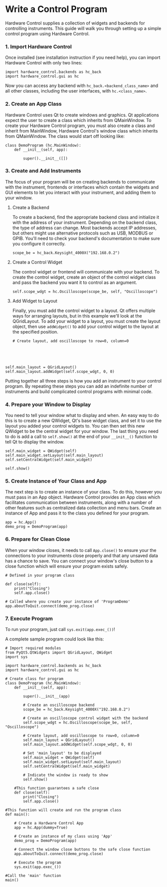 # Write a Control Program

Hardware Control supplies a collection of widgets and backends for controlling
instruments. This guide will walk you through setting up a simple control
program using Hardware Control.

### 1. Import Hardware Control

Once installed (see installation instruction if you need help), you can import
Hardware Control with only two lines:

<pre><code>import hardware_control.backends as hc_back
import hardware_control.gui as hc</pre></code>

Now you can access any backend with `hc_back.<backend_class_name>` and all other
classes, including the user interfaces, with `hc.<class_name>`.

### 2. Create an App Class

Hardware Control uses Qt to create windows and graphics. Qt applications expect
the user to create a class which inherits from QMainWindow. To create your
Hardware Control program, you must also create a class and inherit from
MainWindow, Hardware Control's window class which inherits from QMainWindow. The
class would start off looking like:

<pre><code>class DemoProgram (hc.MainWindow):
    def __init__(self, app):

		super().__init__([])
</code></pre>

### 3. Create and Add Instruments

The focus of your program will be on creating backends to communicate with the
instrument, frontends or interfaces which contain the widgets and GUI elements
to let you interact with your instrument, and adding them to your window.

1. Create a Backend

	To create a backend, find the appropriate backend class and initialize it with
	the address of your instrument. Depending on the backend class, the type of
	address can change. Most backends accept IP addresses, but others might use
	alternative protocols such as USB, MODBUS or GPIB. You'll need to check your
	backend's documentation to make sure you configure it correctly.

	`scope_be = hc_back.Keysight_4000X("192.168.0.2")`

2. Create a Control Widget

	The control widget or frontend will communicate with your backend. To create the
	control widget, create an object of the control widget class and pass the
	backend you want it to control as an argument.

	`self.scope_wdgt = hc.Oscilloscope(scope_be, self, "Oscilloscope")`

3. Add Widget to Layout

	Finally, you must add the control widget to a layout. Qt offers multiple
	ways for arranging layouts, but in this example we'll look at the
	QGridLayout. To add your widget to a layout, you must create the layout
	object, then use `addWidget()` to add your control widget to the layout
	at the specified position.

	<pre><code># Create layout, add oscilloscope to row=0, column=0
self.main_layout = QGridLayout()
self.main_layout.addWidget(self.scope_wdgt, 0, 0)
</pre></code>

Putting together all three steps is how you add an instrument to your control
program. By repeating these steps you can add an indefinite number of
instruments and build complicated control programs with minimal code.

### 4. Prepare your Window to Display

You need to tell your window what to display and when. An easy way to do this is
to create a new QWidget, Qt's base widget class, and set it to use the layout
you added your control widgets to. You can then set this new QWidget to be the
central widget for your window. The last thing you need to do is add a call to
`self.show()` at the end of your `__init__()` function to tell Qt to display the
window.

<pre><code>self.main_widget = QWidget(self)
self.main_widget.setLayout(self.main_layout)
self.setCentralWidget(self.main_widget)

self.show()</pre></code>


### 5. Create Instance of Your Class and App

The next step is to create an instance of your class. To do this, however you
must pass in an App object. Hardware Control provides an App class which
facilitates communication between instruments, along with a number of other
features such as centralized data collection and menu bars. Create an instance
of App and pass it to the class you defined for your program.

<pre><code>app = hc.App()
demo_prog = DemoProgram(app)
</pre></code>


### 6. Prepare for Clean Close

When your window closes, it needs to call `App.close()` to ensure your the
connections to your instruments close properly and that any unsaved data has a
chance to save. You can connect your window's close button to a close function
which will ensure your program exists safely.

<pre><code># Defined in your program class

def close(self):
	print("Closing")
	self.app.close()
</pre></code>

<pre><code># Called where you create your instance of 'ProgramDemo'
app.aboutToQuit.connect(demo_prog.close)
</pre></code>

### 7. Execute Program

To run your program, just call `sys.exit(app.exec_())`!

A complete sample program could look like this:

<pre><code># Import required modules
from PyQt5.QtWidgets import QGridLayout, QWidget
import sys

import hardware_control.backends as hc_back
import hardware_control.gui as hc

# Create class for program
class DemoProgram (hc.MainWindow):
    def __init__(self, app):

        super().__init__(app)

		# Create an oscilloscope backend
        scope_be = hc_back.Keysight_4000X("192.168.0.2")

		# Create an oscilloscope control widget with the backend
        self.scope_wdgt = hc.Oscilloscope(scope_be, self, "Oscilloscope")

        # Create layout, add oscilloscope to row=0, column=0
        self.main_layout = QGridLayout()
        self.main_layout.addWidget(self.scope_wdgt, 0, 0)

		# Set 'main_layout' to be displayed
        self.main_widget = QWidget(self)
        self.main_widget.setLayout(self.main_layout)
        self.setCentralWidget(self.main_widget)

		# Indicate the window is ready to show
        self.show()

	#This function guarantees a safe close
    def close(self):
        print("Closing")
        self.app.close()

#This function will create and run the program class
def main():

	# Create a Hardware Control App
    app = hc.App(dummy=True)

	# Create an instance of my class using 'App'
    demo_prog = DemoProgram(app)

	# Connect the window close buttons to the safe close function
    app.aboutToQuit.connect(demo_prog.close)

	# Execute the program
    sys.exit(app.exec_())

#Call the 'main' function
main()
</pre></code>

